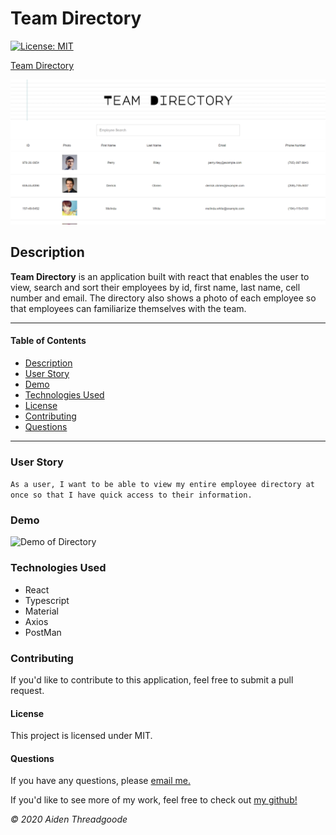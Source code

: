 
# Team Directory 
[![License: MIT](https://img.shields.io/badge/License-MIT-green.svg)](https://choosealicense.com/licenses/mit/)

[Team Directory](https://a-thread.github.io/react-team-directory/)

![Photo of Directory](./static/img/demo.png)
    
## Description
**Team Directory** is an application built with react that enables the user to view, search and sort their employees by id, first name, last name, cell number and email. The directory also shows a photo of each employee so that employees can familiarize themselves with the team.

---

#### Table of Contents
- [Description](#description)
- [User Story](#user)
- [Demo](#demo)
- [Technologies Used](#technologies)
- [License](#license)
- [Contributing](#contributing)
- [Questions](#questions)

---

### User Story
`As a user, I want to be able to view my entire employee directory at once so that I have quick access to their information.`

### Demo 
![Demo of Directory](./static/img/demo.gif)

### Technologies Used
- React
- Typescript
- Material
- Axios
- PostMan

### Contributing
If you'd like to contribute to this application, feel free to submit a pull request.

#### License
This project is licensed under MIT. 

#### Questions
    
If you have any questions, please [email me.](mailto:aiden.threadgoode@gmail.com)

If you'd like to see more of my work, feel free to check out [my github!](https://github.com/a-thread)

*© 2020 Aiden Threadgoode*